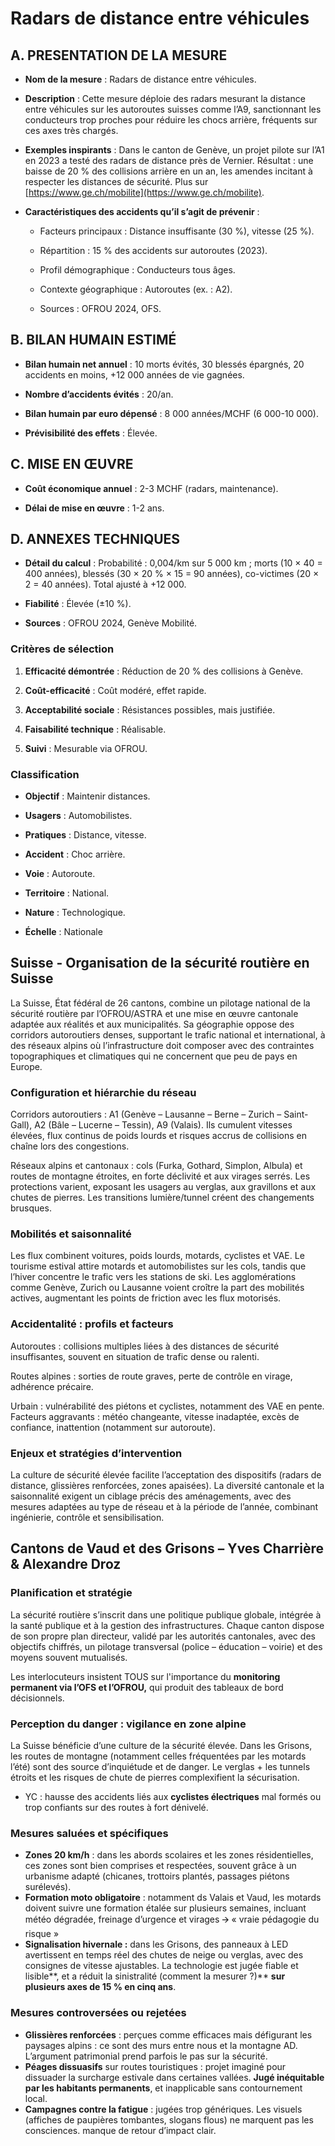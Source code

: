 # **Radars de distance entre véhicules**

## **A. PRESENTATION DE LA MESURE** 

* **Nom de la mesure** : Radars de distance entre véhicules.

* **Description** : Cette mesure déploie des radars mesurant la distance entre véhicules sur les autoroutes suisses comme l’A9, sanctionnant les conducteurs trop proches pour réduire les chocs arrière, fréquents sur ces axes très chargés.

* **Exemples inspirants** : Dans le canton de Genève, un projet pilote sur l’A1 en 2023 a testé des radars de distance près de Vernier. Résultat : une baisse de 20 % des collisions arrière en un an, les amendes incitant à respecter les distances de sécurité. Plus sur [https://www.ge.ch/mobilite](https://www.ge.ch/mobilite).

* **Caractéristiques des accidents qu’il s’agit de prévenir** : 

  * Facteurs principaux : Distance insuffisante (30 %), vitesse (25 %).

  * Répartition : 15 % des accidents sur autoroutes (2023).

  * Profil démographique : Conducteurs tous âges.

  * Contexte géographique : Autoroutes (ex. : A2).

  * Sources : OFROU 2024, OFS.

## **B. BILAN HUMAIN ESTIMÉ**

* **Bilan humain net annuel** : 10 morts évités, 30 blessés épargnés, 20 accidents en moins, \+12 000 années de vie gagnées.

* **Nombre d’accidents évités** : 20/an.

* **Bilan humain par euro dépensé** : 8 000 années/MCHF (6 000-10 000).

* **Prévisibilité des effets** : Élevée.

## **C. MISE EN ŒUVRE**

* **Coût économique annuel** : 2-3 MCHF (radars, maintenance).

* **Délai de mise en œuvre** : 1-2 ans.

## **D. ANNEXES TECHNIQUES**

* **Détail du calcul** : Probabilité : 0,004/km sur 5 000 km ; morts (10 × 40 \= 400 années), blessés (30 × 20 % × 15 \= 90 années), co-victimes (20 × 2 \= 40 années). Total ajusté à \+12 000\.

* **Fiabilité** : Élevée (±10 %).

* **Sources** : OFROU 2024, Genève Mobilité.

### **Critères de sélection** 

1. **Efficacité démontrée** : Réduction de 20 % des collisions à Genève.

2. **Coût-efficacité** : Coût modéré, effet rapide.

3. **Acceptabilité sociale** : Résistances possibles, mais justifiée.

4. **Faisabilité technique** : Réalisable.

5. **Suivi** : Mesurable via OFROU.

### **Classification** 

* **Objectif** : Maintenir distances.

* **Usagers** : Automobilistes.

* **Pratiques** : Distance, vitesse.

* **Accident** : Choc arrière.

* **Voie** : Autoroute.

* **Territoire** : National.

* **Nature** : Technologique.

* **Échelle** : Nationale







## **Suisse** - **Organisation de la sécurité routière en Suisse**

La Suisse, État fédéral de 26 cantons, combine un pilotage national de la sécurité routière par l’OFROU/ASTRA et une mise en œuvre cantonale adaptée aux réalités et aux municipalités. Sa géographie oppose des corridors autoroutiers denses, supportant le trafic national et international, à des réseaux alpins où l’infrastructure doit composer avec des contraintes topographiques et climatiques qui ne concernent que peu de pays en Europe.

### **Configuration et hiérarchie du réseau**

Corridors autoroutiers : A1 (Genève – Lausanne – Berne – Zurich – Saint-Gall), A2 (Bâle – Lucerne – Tessin), A9 (Valais). Ils cumulent vitesses élevées, flux continus de poids lourds et risques accrus de collisions en chaîne lors des congestions.

Réseaux alpins et cantonaux : cols (Furka, Gothard, Simplon, Albula) et routes de montagne étroites, en forte déclivité et aux virages serrés. Les protections varient, exposant les usagers au verglas, aux gravillons et aux chutes de pierres. Les transitions lumière/tunnel créent des changements brusques.

### **Mobilités et saisonnalité**

Les flux combinent voitures, poids lourds, motards, cyclistes et VAE. Le tourisme estival attire motards et automobilistes sur les cols, tandis que l’hiver concentre le trafic vers les stations de ski. Les agglomérations comme Genève, Zurich ou Lausanne voient croître la part des mobilités actives, augmentant les points de friction avec les flux motorisés.

### **Accidentalité : profils et facteurs**

Autoroutes : collisions multiples liées à des distances de sécurité insuffisantes, souvent en situation de trafic dense ou ralenti.

Routes alpines : sorties de route graves, perte de contrôle en virage, adhérence précaire.

Urbain : vulnérabilité des piétons et cyclistes, notamment des VAE en pente. Facteurs aggravants : météo changeante, vitesse inadaptée, excès de confiance, inattention (notamment sur autoroute).

### **Enjeux et stratégies d’intervention**

La culture de sécurité élevée facilite l’acceptation des dispositifs (radars de distance, glissières renforcées, zones apaisées). La diversité cantonale et la saisonnalité exigent un ciblage précis des aménagements, avec des mesures adaptées au type de réseau et à la période de l’année, combinant ingénierie, contrôle et sensibilisation.


## **Cantons de Vaud et des Grisons – Yves Charrière & Alexandre Droz**

### **Planification et stratégie** 

La sécurité routière s’inscrit dans une politique publique globale, intégrée à la santé publique et à la gestion des infrastructures. Chaque canton dispose de son propre plan directeur, validé par les autorités cantonales, avec des objectifs chiffrés, un pilotage transversal (police – éducation – voirie) et des moyens souvent mutualisés.

Les interlocuteurs insistent TOUS sur l'importance du **monitoring permanent via l’OFS et l’OFROU,** qui produit des tableaux de bord décisionnels.

### **Perception du danger : vigilance en zone alpine**

La Suisse bénéficie d’une culture de la sécurité élevée. Dans les Grisons, les routes de montagne (notamment celles fréquentées par les motards l’été) sont des source d’inquiétude et de danger. Le verglas \+ les tunnels étroits et les risques de chute de pierres complexifient la sécurisation.

* YC : hausse des accidents liés aux **cyclistes électriques** mal formés ou trop confiants sur des routes à fort dénivelé.


### **Mesures saluées et spécifiques**

- **Zones 20 km/h** : dans les abords scolaires et les zones résidentielles, ces zones sont bien comprises et respectées, souvent grâce à un urbanisme adapté (chicanes, trottoirs plantés, passages piétons surélevés).  
- **Formation moto obligatoire** : notamment ds Valais et Vaud, les motards doivent suivre une formation étalée sur plusieurs semaines, incluant météo dégradée, freinage d’urgence et virages 🡪 « vraie pédagogie du risque »  
- **Signalisation hivernale :** dans les Grisons, des panneaux à LED avertissent en temps réel des chutes de neige ou verglas, avec des consignes de vitesse ajustables. La technologie est jugée fiable et lisible**, et a réduit la sinistralité (comment la mesurer ?)** **sur plusieurs axes de 15 % en cinq ans**.

### **Mesures controversées ou rejetées**

- **Glissières renforcées** : perçues comme efficaces mais défigurant les paysages alpins : ce sont des murs entre nous et la montagne AD. L’argument patrimonial prend parfois le pas sur la sécurité.  
- **Péages dissuasifs** sur routes touristiques : projet imaginé pour dissuader la surcharge estivale dans certaines vallées. **Jugé inéquitable par les habitants permanents**, et inapplicable sans contournement local.  
- **Campagnes contre la fatigue** : jugées trop génériques. Les visuels (affiches de paupières tombantes, slogans flous) ne marquent pas les consciences. manque de retour d’impact clair.